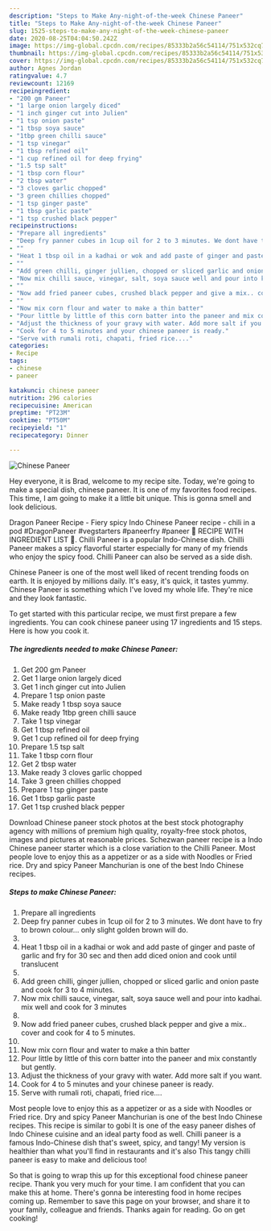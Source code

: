 ```yaml
---
description: "Steps to Make Any-night-of-the-week Chinese Paneer"
title: "Steps to Make Any-night-of-the-week Chinese Paneer"
slug: 1525-steps-to-make-any-night-of-the-week-chinese-paneer
date: 2020-08-25T04:04:50.242Z
image: https://img-global.cpcdn.com/recipes/85333b2a56c54114/751x532cq70/chinese-paneer-recipe-main-photo.jpg
thumbnail: https://img-global.cpcdn.com/recipes/85333b2a56c54114/751x532cq70/chinese-paneer-recipe-main-photo.jpg
cover: https://img-global.cpcdn.com/recipes/85333b2a56c54114/751x532cq70/chinese-paneer-recipe-main-photo.jpg
author: Agnes Jordan
ratingvalue: 4.7
reviewcount: 12169
recipeingredient:
- "200 gm Paneer"
- "1 large onion largely diced"
- "1 inch ginger cut into Julien"
- "1 tsp onion paste"
- "1 tbsp soya sauce"
- "1tbp green chilli sauce"
- "1 tsp vinegar"
- "1 tbsp refined oil"
- "1 cup refined oil for deep frying"
- "1.5 tsp salt"
- "1 tbsp corn flour"
- "2 tbsp water"
- "3 cloves garlic chopped"
- "3 green chillies chopped"
- "1 tsp ginger paste"
- "1 tbsp garlic paste"
- "1 tsp crushed black pepper"
recipeinstructions:
- "Prepare all ingredients"
- "Deep fry panner cubes in 1cup oil for 2 to 3 minutes. We dont have to fry to brown colour... only slight golden brown will do."
- ""
- "Heat 1 tbsp oil in a kadhai or wok and add paste of ginger and paste of garlic and fry for 30 sec and then add diced onion and cook until translucent"
- ""
- "Add green chilli, ginger jullien, chopped or sliced garlic and onion paste and cook for 3 to 4 minutes."
- "Now mix chilli sauce, vinegar, salt, soya sauce well and pour into kadhai. mix well and cook for 3 minutes"
- ""
- "Now add fried paneer cubes, crushed black pepper and give a mix.. cover and cook for 4 to 5 minutes."
- ""
- "Now mix corn flour and water to make a thin batter"
- "Pour little by little of this corn batter into the paneer and mix constantly but gently."
- "Adjust the thickness of your gravy with water. Add more salt if you want."
- "Cook for 4 to 5 minutes and your chinese paneer is ready."
- "Serve with rumali roti, chapati, fried rice...."
categories:
- Recipe
tags:
- chinese
- paneer

katakunci: chinese paneer 
nutrition: 296 calories
recipecuisine: American
preptime: "PT23M"
cooktime: "PT50M"
recipeyield: "1"
recipecategory: Dinner

---
```



![Chinese Paneer](https://img-global.cpcdn.com/recipes/85333b2a56c54114/751x532cq70/chinese-paneer-recipe-main-photo.jpg)

Hey everyone, it is Brad, welcome to my recipe site. Today, we're going to make a special dish, chinese paneer. It is one of my favorites food recipes. This time, I am going to make it a little bit unique. This is gonna smell and look delicious.

Dragon Paneer Recipe - Fiery spicy Indo Chinese Paneer recipe - chili in a pod #DragonPaneer #vegstarters #paneerfry #paneer 🥘 RECIPE WITH INGREDIENT LIST 📝. Chilli Paneer is a popular Indo-Chinese dish. Chilli Paneer makes a spicy flavorful starter especially for many of my friends who enjoy the spicy food. Chilli Paneer can also be served as a side dish.

Chinese Paneer is one of the most well liked of recent trending foods on earth. It is enjoyed by millions daily. It's easy, it's quick, it tastes yummy. Chinese Paneer is something which I've loved my whole life. They're nice and they look fantastic.


To get started with this particular recipe, we must first prepare a few ingredients. You can cook chinese paneer using 17 ingredients and 15 steps. Here is how you cook it.

<!--inarticleads1-->

##### The ingredients needed to make Chinese Paneer:

1. Get 200 gm Paneer
1. Get 1 large onion largely diced
1. Get 1 inch ginger cut into Julien
1. Prepare 1 tsp onion paste
1. Make ready 1 tbsp soya sauce
1. Make ready 1tbp green chilli sauce
1. Take 1 tsp vinegar
1. Get 1 tbsp refined oil
1. Get 1 cup refined oil for deep frying
1. Prepare 1.5 tsp salt
1. Take 1 tbsp corn flour
1. Get 2 tbsp water
1. Make ready 3 cloves garlic chopped
1. Take 3 green chillies chopped
1. Prepare 1 tsp ginger paste
1. Get 1 tbsp garlic paste
1. Get 1 tsp crushed black pepper


Download Chinese paneer stock photos at the best stock photography agency with millions of premium high quality, royalty-free stock photos, images and pictures at reasonable prices. Schezwan paneer recipe is a Indo Chinese paneer starter which is a close variation to the Chilli Paneer. Most people love to enjoy this as a appetizer or as a side with Noodles or Fried rice. Dry and spicy Paneer Manchurian is one of the best Indo Chinese recipes. 

<!--inarticleads2-->

##### Steps to make Chinese Paneer:

1. Prepare all ingredients
1. Deep fry panner cubes in 1cup oil for 2 to 3 minutes. We dont have to fry to brown colour... only slight golden brown will do.
1. 
1. Heat 1 tbsp oil in a kadhai or wok and add paste of ginger and paste of garlic and fry for 30 sec and then add diced onion and cook until translucent
1. 
1. Add green chilli, ginger jullien, chopped or sliced garlic and onion paste and cook for 3 to 4 minutes.
1. Now mix chilli sauce, vinegar, salt, soya sauce well and pour into kadhai. mix well and cook for 3 minutes
1. 
1. Now add fried paneer cubes, crushed black pepper and give a mix.. cover and cook for 4 to 5 minutes.
1. 
1. Now mix corn flour and water to make a thin batter
1. Pour little by little of this corn batter into the paneer and mix constantly but gently.
1. Adjust the thickness of your gravy with water. Add more salt if you want.
1. Cook for 4 to 5 minutes and your chinese paneer is ready.
1. Serve with rumali roti, chapati, fried rice....


Most people love to enjoy this as a appetizer or as a side with Noodles or Fried rice. Dry and spicy Paneer Manchurian is one of the best Indo Chinese recipes. This recipe is similar to gobi It is one of the easy paneer dishes of Indo Chinese cuisine and an ideal party food as well. Chilli paneer is a famous Indo-Chinese dish that&#39;s sweet, spicy, and tangy! My version is healthier than what you&#39;ll find in restaurants and it&#39;s also This tangy chilli paneer is easy to make and delicious too! 

So that is going to wrap this up for this exceptional food chinese paneer recipe. Thank you very much for your time. I am confident that you can make this at home. There's gonna be interesting food in home recipes coming up. Remember to save this page on your browser, and share it to your family, colleague and friends. Thanks again for reading. Go on get cooking!

